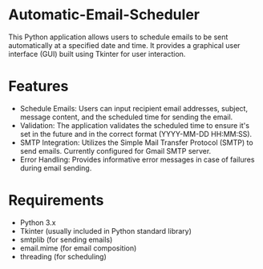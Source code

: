 # Automatic-Email-Scheduler
This Python application allows users to schedule emails to be sent automatically at a specified date and time. It provides a graphical user interface (GUI) built using Tkinter for user interaction.

# Features
* Schedule Emails: Users can input recipient email addresses, subject, message content, and the scheduled time for sending the email.
* Validation: The application validates the scheduled time to ensure it's set in the future and in the correct format (YYYY-MM-DD HH:MM:SS).
* SMTP Integration: Utilizes the Simple Mail Transfer Protocol (SMTP) to send emails. Currently configured for Gmail SMTP server.
* Error Handling: Provides informative error messages in case of failures during email sending.

# Requirements
* Python 3.x
* Tkinter (usually included in Python standard library)
* smtplib (for sending emails)
* email.mime (for email composition)
* threading (for scheduling)
